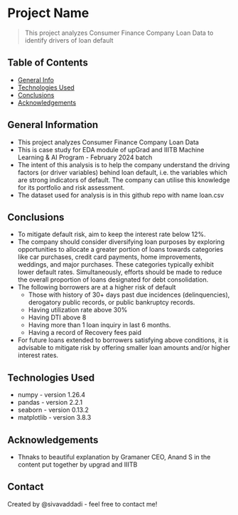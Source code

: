 # Project Name
> This project analyzes Consumer Finance Company Loan Data to identify drivers of loan default

## Table of Contents
* [General Info](#general-information)
* [Technologies Used](#technologies-used)
* [Conclusions](#conclusions)
* [Acknowledgements](#acknowledgements)

## General Information
- This project analyzes Consumer Finance Company Loan Data
- This is case study for EDA module of upGrad and IIITB Machine Learning & AI Program - February 2024 batch
- The intent of this analysis is to help the company understand the driving factors (or driver variables) behind loan default, i.e. the variables which are strong indicators of  default.  The company can utilise this knowledge for its portfolio and risk assessment. 
- The dataset used for analysis is in this github repo with name loan.csv

## Conclusions
- To mitigate default risk, aim to keep the interest rate below 12%.
- The company should consider diversifying loan purposes by exploring opportunities to allocate a greater portion of loans towards categories like car purchases, credit card payments, home improvements, weddings, and major purchases. These categories typically exhibit lower default rates. Simultaneously, efforts should be made to reduce the overall proportion of loans designated for debt consolidation.
- The following borrowers are at a higher risk of default
  - Those with history of 30+ days past due incidences (delinquencies), derogatory public records, or public bankruptcy records.
  - Having utilization rate above 30%
  - Having DTI above 8
  - Having more than 1 loan inquiry in last 6 months.
  - Having a record of Recovery fees paid
- For future loans extended to borrowers satisfying above conditions, it is advisable to mitigate risk by offering smaller loan amounts and/or higher interest rates.

## Technologies Used
- numpy - version 1.26.4
- pandas - version 2.2.1
- seaborn - version 0.13.2
- matplotlib - version 3.8.3

## Acknowledgements
- Thnaks to beautiful explanation by Gramaner CEO, Anand S in the content put together by upgrad and IIITB

## Contact
Created by @sivavaddadi - feel free to contact me!

<!-- Optional -->
<!-- ## License -->
<!-- This project is open source and available under the [... License](). -->

<!-- You don't have to include all sections - just the one's relevant to your project -->
